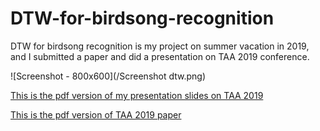 # DTW-for-birdsong-recognition
DTW for birdsong recognition is my project on summer vacation in 2019, and I submitted a paper and did a presentation on TAA 2019 conference.

![Screenshot - 800x600](/Screenshot dtw.png)

[This is the pdf version of my presentation slides on TAA 2019](https://github.com/jennyjennie/DTW-for-birdsong-recognition/blob/master/TAA2019%20presentation%20(images).pdf)

[This is the pdf version of TAA 2019 paper](https://github.com/jennyjennie/DTW-for-birdsong-recognition/blob/master/TAA2019%20full%20paper.pdf)
